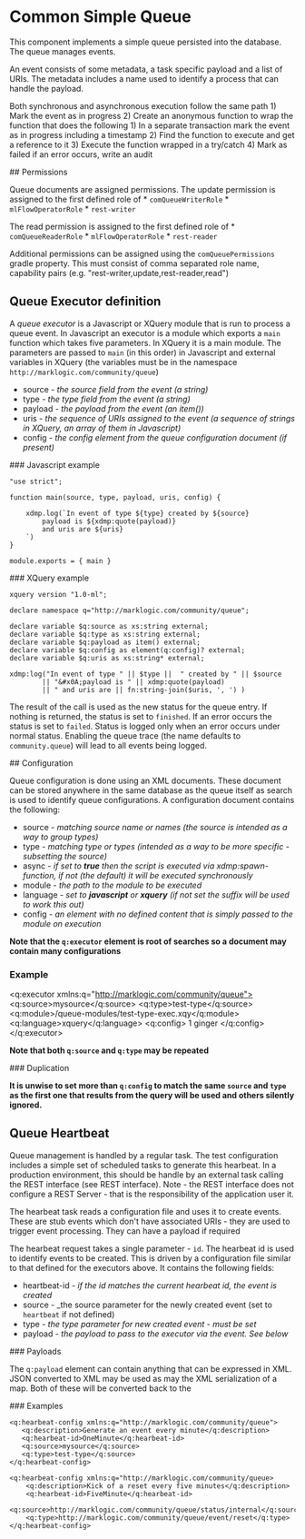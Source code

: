 # Common Simple Queue

This component implements a simple queue persisted into the database. The queue manages events.

An event consists of some metadata, a task specific payload and a list of URIs. The metadata includes a name used to identify a process that can handle the payload.

Both synchronous and asynchronous execution follow the same path
    1) Mark the event as in progress
    2) Create an anonymous function to wrap the function that does the following
       1) In a separate transaction mark the event as in progress including a timestamp
       2) Find the function to execute and get a reference to it
       3) Execute the function wrapped in a try/catch
       4) Mark as failed if an error occurs, write an audit




## Permissions

Queue documents are assigned permissions. The update permission is assigned to the first defined role of
    * `comQueueWriterRole`
    * `mlFlowOperatorRole`
    * `rest-writer`

The read permission is assigned to the first defined role of
    * `comQueueReaderRole`
    * `mlFlowOperatorRole`
    * `rest-reader`

Additional permissions can be assigned using the `comQueuePermissions` gradle property. This must consist of comma separated role name, capability pairs (e.g. "rest-writer,update,rest-reader,read")


## Queue Executor definition

A _queue executor_ is a Javascript or XQuery module that is run to process a queue event. In Javascript an executor is a module which exports a `main` function which takes five parameters. In XQuery it is a main module. The parameters are passed to `main` (in this order) in Javascript and external variables in XQuery (the variables must be in the namespace `http://marklogic.com/community/queue`)

* source - _the source field from the event (a string)_
* type - _the type field from the event (a string)_
* payload - _the payload from the event (an item())_
* uris - _the sequence of URIs assigned to the event (a sequence of strings in XQuery, an array of them in Javascript)_
* config - _the config element from the queue configuration document (if present)_
  

### Javascript example

```
"use strict";

function main(source, type, payload, uris, config) {

    xdmp.log(`In event of type ${type} created by ${source}
        payload is ${xdmp:quote(payload)}
        and uris are ${uris}
    `)
}

module.exports = { main }
```

### XQuery example

```
xquery version "1.0-ml";

declare namespace q="http://marklogic.com/community/queue";

declare variable $q:source as xs:string external;
declare variable $q:type as xs:string external;
declare variable $q:payload as item() external;
declare variable $q:config as element(q:config)? external;
declare variable $q:uris as xs:string* external;

xdmp:log("In event of type " || $type ||  " created by " || $source
        || "&#x0A;payload is " || xdmp:quote(payload) 
        || " and uris are || fn:string-join($uris, ', ') )
```


The result of the call is used as the new status for the queue entry. If nothing is returned, the status is set to `finished`. If an error occurs the status is set to `failed`.  Status is logged only when an error occurs under normal status. Enabling the queue trace (the name defaults to `community.queue`) will lead to all events being logged.

## Configuration

Queue configuration is done using an XML documents. These document can be stored anywhere in the same database as the queue itself as search is used to identify queue configurations. A configuration document contains the following:

* source - _matching source name or names (the source is intended as a way to group types)_
* type - _matching type or types (intended as a way to be more specific - subsetting the source)_
* async - _if set to __true__ then the script is executed via xdmp:spawn-function, if not (the default) it will be executed synchronously_
* module - _the path to the module to be executed_
* language - _set to __javascript__ or __xquery__ (if not set the suffix will be used to work this out)_
* config - _an element with no defined content that is simply passed to the module on execution_

__Note that the `q:executor` element is root of searches so a document may contain many configurations__

### Example

<q:executor xmlns:q="http://marklogic.com/community/queue">
    <q:source>mysource</q:source>
    <q:type>test-type</q:source>
    <q:module>/queue-modules/test-type-exec.xqy</q:module>
    <q:language>xquery</q:language>
    <q:config>
        <one>1</one>
        <fred>ginger</fred>
    </q:config>
</q:executor>

__Note that both `q:source` and `q:type` may be repeated__

### Duplication

__It is unwise to set more than `q:config` to match the same `source` and `type` as the first one that results from the query will be used and others silently ignored.__ 


## Queue Heartbeat

Queue management is handled by a regular  task. The test configuration includes a simple set of scheduled tasks to generate this hearbeat. In a production environment, this should be handle by an external task calling the REST interface (see REST interface). Note - the REST interface does not configure a REST Server - that is the responsibility of the application user it.

The hearbeat task reads a configuration file and uses it to create events. These are stub events which don't have associated URIs - they are used to trigger event processing. They can have a payload if required

The hearbeat request takes a single parameter - `id`. The hearbeat id is used to identify events to be created. This is driven by a configuration file similar to that defined for the executors above. It contains the following fields:

* heartbeat-id - _if the id matches the current hearbeat id, the event is created_
* source - _the source parameter for the newly created event (set to `heartbeat` if not defined)
* type - _the type parameter for new created event - must be set_
* payload - _the payload to pass to the executor via the event. See below_

### Payloads

The `q:payload` element can contain anything that can be expressed in XML. JSON converted to XML may be used as may the XML serialization of a map. Both of these will be converted back to the 

### Examples

```
<q:hearbeat-config xmlns:q="http://marklogic.com/community/queue">
   <q:description>Generate an event every minute</q:description>
   <q:hearbeat-id>OneMinute</q:hearbeat-id>
   <q:source>mysource</q:source>
   <q:type>test-type</q:source>
</q:hearbeat-config>
```

```
<q:hearbeat-config xmlns:q="http://marklogic.com/community/queue>
    <q:description>Kick of a reset every five minutes</q:description>
    <q:hearbeat-id>FiveMinute</q:hearbeat-id>
    <q:source>http://marklogic.com/community/queue/status/internal</q:source>
    <q:type>http://marklogic.com/community/queue/event/reset</q:type>
</q:hearbeat-config>
```
